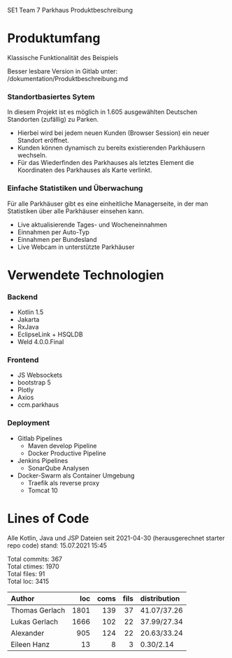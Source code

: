 SE1 Team 7 Parkhaus Produktbeschreibung

# Produktumfang

Klassische Funktionalität des Beispiels 

Besser lesbare Version in Gitlab unter: /dokumentation/Produktbeschreibung.md

### Standortbasiertes Sytem

In diesem Projekt ist es möglich in 1.605 ausgewählten Deutschen Standorten (zufällig) zu Parken.
 - Hierbei wird bei jedem neuen Kunden (Browser Session) ein neuer Standort eröffnet.
 - Kunden können dynamisch zu bereits existierenden Parkhäusern wechseln.
 - Für das Wiederfinden des Parkhauses als letztes Element die Koordinaten des Parkhauses als Karte verlinkt.

### Einfache Statistiken und Überwachung

Für alle Parkhäuser gibt es eine einheitliche Managerseite, in der man Statistiken über alle Parkhäuser einsehen kann.
  - Live aktualisierende Tages- und Wocheneinnahmen
  - Einnahmen per Auto-Typ
  - Einnahmen per Bundesland
  - Live Webcam in unterstützte Parkhäuser



# Verwendete Technologien

### Backend
 - Kotlin 1.5
 - Jakarta
 - RxJava
 - EclipseLink + HSQLDB
 - Weld 4.0.0.Final


### Frontend
 - JS Websockets 
 - bootstrap 5
 - Plotly
 - Axios
 - ccm.parkhaus

### Deployment
 - Gitlab Pipelines
   - Maven develop Pipeline
   - Docker Productive Pipeline  
 - Jenkins Pipelines
   - SonarQube Analysen
 - Docker-Swarm als Container Umgebung
     - Traefik als reverse proxy
     - Tomcat 10


# Lines of Code

Alle Kotlin, Java und JSP Dateien seit 2021-04-30 (herausgerechnet starter repo code)
stand: 15.07.2021 15:45

Total commits: 367 <br>
Total ctimes: 1970 <br>
Total files: 91 <br>
Total loc: 3415 <br>

| Author         |   loc |   coms |   fils |  distribution   |
|:---------------|------:|-------:|-------:|:----------------|
| Thomas Gerlach |  1801 |    139 |     37  | 41.07/37.26  |
| Lukas Gerlach  |  1666 |    102 |     22  | 37.99/27.34  |
| Alexander      |   905 |    124 |     22  | 20.63/33.24  |
| Eileen Hanz    |    13 |      8 |      3 | 0.30/2.14   |


